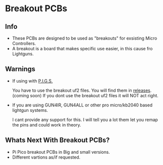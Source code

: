 # Breakout PCBs

## Info
- These PCBs are designed to be used as "breakouts" for exsisting Micro Controllers.
- A breakout is a board that makes specific use easier, in this cause fro Lightguns.

## Warnings
- If using with [P.I.G.S.](https://github.com/Fusion-Lightguns/P.I.G.S--Pico-Infared-Gun-System)

    You have to use the breakout uf2 files. You will find them in [releases](https://github.com/Fusion-Lightguns/P.I.G.S--Pico-Infared-Gun-System/releases).(coming soon)
    If you dont use the breakout uf2 files it will NOT act right.

- If you are using GUN4IR, GUN4ALL or other pro micro/kb2040 based lightgun systems.

    I cant provide any support for this. I will tell you a lot them let you remap the pins and could work in theory.

## Whats Next With Breakout PCBs?
- Pi Pico breakout PCBs in Big and small versions.
- Different vartions as/if requested.
